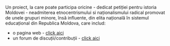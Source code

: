 Un proiect, la care poate participa oricine - dedicat petiției pentru istoria Moldovei - neadmiterea etnocentrismului si naționalismului radical promovat de unele grupuri minore, însă influente, din elita națională în sistemul educațional din Republica Moldova, care includ: 
- o pagina web - [click aici](https://dudnic.com/istoria/)
- un forum de discuții/contribuții - [click aici](https://github.com/sdudnic/istoria/discussions)